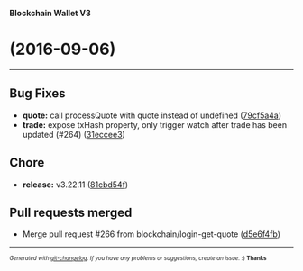 __Blockchain Wallet V3__

#   (2016-09-06)



---

## Bug Fixes

- **quote:** call processQuote with quote instead of undefined
  ([79cf5a4a](https://github.com/blockchain/My-Wallet-V3/commit/79cf5a4aeb2d8ce10bf624a9f71fe4460f9890f1))
- **trade:** expose txHash property, only trigger watch after trade has been updated (#264)
  ([31eccee3](https://github.com/blockchain/My-Wallet-V3/commit/31eccee3c26fc455853ee50c29c1cda555128ea9))


## Chore

- **release:** v3.22.11
  ([81cbd54f](https://github.com/blockchain/My-Wallet-V3/commit/81cbd54f7fca8f4f47bc6f349f705d62fec1501f))


## Pull requests merged

- Merge pull request #266 from blockchain/login-get-quote
  ([d5e6f4fb](https://github.com/blockchain/My-Wallet-V3/commit/d5e6f4fb8604cc19075b976681cc7f3caa73b724))



---
<sub><sup>*Generated with [git-changelog](https://github.com/rafinskipg/git-changelog). If you have any problems or suggestions, create an issue.* :) **Thanks** </sub></sup>